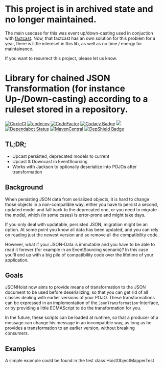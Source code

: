 # This project is in archived state and no longer maintained. 

The main usecase for this was event up/down-casting used in conjuction with [factcast](https://factcast.org). Now, that factcast has an own solution for this problem for a year, there is little intereset in this lib, as well as no time / energy for maintainance.

If you want to resurrect this project, please let us know.

# Library for chained JSON Transformation (for instance Up-/Down-casting) according to a ruleset stored in a repository. 

[![CircleCI](https://circleci.com/gh/Mercateo/jsonhoist/tree/master.svg?style=svg)](https://circleci.com/gh/Mercateo/jsonhoist/tree/master)
[![codecov](https://codecov.io/gh/Mercateo/jsonhoist/branch/master/graph/badge.svg)](https://codecov.io/gh/Mercateo/jsonhoist)
[![CodeFactor](https://www.codefactor.io/repository/github/mercateo/jsonhoist/badge)](https://www.codefactor.io/repository/github/mercateo/jsonhoist)
[![Codacy Badge](https://api.codacy.com/project/badge/Grade/739b29b2cdc14252a8f66aefbd71453b)](https://www.codacy.com/app/uwe/jsonhoist?utm_source=github.com&amp;utm_medium=referral&amp;utm_content=Mercateo/jsonhoist&amp;utm_campaign=Badge_Grade)
<a href="https://www.apache.org/licenses/LICENSE-2.0">
    <img class="inline" src="https://img.shields.io/badge/license-ASL2-green.svg?style=flat">
</a>
[![Dependabot Status](https://api.dependabot.com/badges/status?host=github&repo=Mercateo/jsonhoist)](https://dependabot.com)
[![MavenCentral](https://img.shields.io/maven-central/v/org.jsonhoist/jsonhoist.svg)](http://search.maven.org/#search%7Cgav%7C1%7Cg%3A%22org.jsonhoist%22)
[![DepShield Badge](https://depshield.sonatype.org/badges/Mercateo/jsonhoist/depshield.svg)](https://depshield.github.io)

## TL;DR;

* Upcast persisted, deprecated models to current
* Upcast & Downcast in EventSourcing
* Works with Jackson to optionally deserialize into POJOs after transformation

## Background

When persisting JSON data from serialized objects, it is hard to change those objects in a non-compatible way: either you have to persist a second, updated model and fall back to the deprecated one, or you need to migrate the model, which (in some cases) is error-prone and might take days.

If you only deal with updatable, persisted JSON, migration might be an option. At some point you know all data has been updated, and you can rely on reading just the newest version and so remove all the compatibility code.

However, what if your JSON-Data is immutable and you have to be able to read it forever (for example in an EventSourcing scenario)? In this case you'll end up with a big pile of compatibility code over the lifetime of your application.

## Goals

JSONHoist now aims to provide means of transformation to the JSON document to be used before deserializing, so that you can get rid of all classes dealing with earlier versions of your POJO.
These transformations can be expressed in an implementation of the `JsonTransformation`-Interface, or by providing a little ECMAScript to do the transformation for you.

In the future, these scripts can be loaded at runtime, so that a producer of a message can change his message in an incompatible way, as long as he provides a transformation to an earlier version, without breaking consumers.

## Examples

A simple example could be found in the test class HoistObjectMapperTest 
